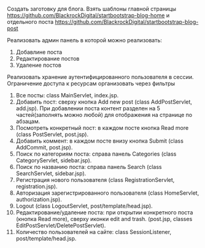 Создать заготовку для блога. Взять шаблоны главной страницы 
https://github.com/BlackrockDigital/startbootstrap-blog-home
и отдельного поста https://github.com/BlackrockDigital/startbootstrap-blog-post

Реализовать админ панель в которой можно реализовать:
1. Добавлине поста
2. Редактирование постов
3. Удаление постов

Реализовать хранение аутентифицированного пользователя в сессии.
Ограничение доступа к ресурсам организовать через фильтры


1. Все посты: class MainServlet, index.jsp.
2. Добавить пост: сверху кнопка Add new post (class AddPostServlet, add.jsp).
   При добавлении поста контент разделен на 5 частей(заполнять можно любой) для отображения на странице по абзацам.
3. Посмотреть конкретный пост: в каждом посте кнопка Read more (class PostServlet, post.jsp).
4. Добавить коммент: в каждом посте внизу кнопка Submit (class AddCommit, post.jsp).
5. Поиск по категориям поста: справа панель Categories (class CategoryServlet, sidebar.jsp).
6. Поиск по названию поста: справа панель Search (class SearchServlet, sidebar.jsp).
7. Регистрация нового пользователя (сlass RegistrationServlet, registration.jsp).
8. Авторизация зарегистрированного пользователя (сlass HomeServlet, authorization.jsp).
9. Logout (class LogoutServlet, post/template/head.jsp).
10. Редактирование/удаление поста: при открытии конкретного поста (кнопка Read more), сверху иконки edit and trash.
(post.jsp, classes EditPostServlet/DeletePostServlet).
11. Количество пользователей на сайте: class SessionListener, post/template/head.jsp.